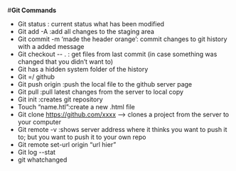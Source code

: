 #**Git Commands**

- Git status : current status what has been modified
- Git add -A :add all changes to the staging area
- Git commit -m ‘made the header orange’: commit changes to git history with a added message
- Git checkout -- . : get files from last commit (in case something was changed that you didn’t want to)
- Git has a hidden system folder of the history
- Git =/ github
- Git push origin  :push the local file to the github server page
- Git pull :pull latest changes from the server to local copy
- Git init :creates git repository
- Touch “name.htl”:create a new .html file
- Git clone https://github.com/xxxx --> clones a project from the server to your computer
- Git remote -v :shows server address where it thinks you want to push it to; but you want to push it to your own repo
- Git remote set-url origin “url hier” 
- Git log --stat
- git whatchanged

